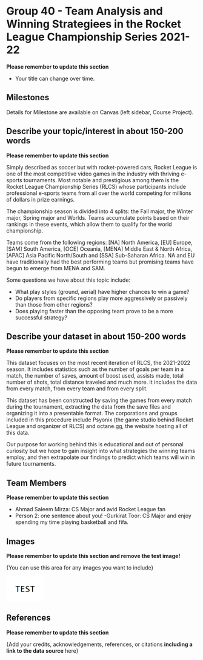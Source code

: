 # Group 40 - Team Analysis and Winning Strategiees in the Rocket League Championship Series 2021-22

**Please remember to update this section**

- Your title can change over time.

## Milestones

Details for Milestone are available on Canvas (left sidebar, Course Project).

## Describe your topic/interest in about 150-200 words

**Please remember to update this section**

Simply described as soccer but with rocket-powered cars, Rocket League is one of the most competitive video games in the industry with thriving e-sports tournaments. Most notable and prestigious among them is the Rocket League Championship Series (RLCS) whose participants include  professional e-sports teams from all over the world competing for millions of dollars in prize earnings.

The championship season is divided into 4 splits: the Fall major, the Winter major, Spring major and Worlds. Teams accumulate points based on their rankings in these events, which allow them to qualify for the world championship.

Teams come from the following regions: [NA] North America, [EU] Europe, [SAM] South America, [OCE] Oceania, [MENA] Middle East & North Africa, [APAC] Asia Pacific North/South and [SSA] Sub-Saharan Africa. NA and EU have traditionally had the best performing teams but promising teams have begun to emerge from MENA and SAM.

Some questions we have about this topic include:

- What play styles (ground, aerial) have higher chances to win a game?
- Do players from specific regions play more aggressively or passively than those from other regions?
- Does playing faster than the opposing team prove to be a more successful strategy?

## Describe your dataset in about 150-200 words

**Please remember to update this section**

This dataset focuses on the most recent iteration of RLCS, the 2021-2022 season. It includes statistics such as the number of goals per team in a match, the number of saves, amount of boost used, assists made, total number of shots, total distance traveled and much more. It includes the data from every match, from every team and from every split.

This dataset has been constructed by saving the games from every match during the tournament, extracting the data from the save files and organizing it into a presentable format. The corporations and groups included in this procedure include Psyonix (the game studio behind Rocket League and organizer of RLCS) and octane.gg, the website hosting all of this data.

Our purpose for working behind this is educational and out of personal curiosity but we hope to gain insight into what strategies the winning teams employ, and then extrapolate our findings to predict which teams will win in future tournaments.

## Team Members

**Please remember to update this section**

- Ahmad Saleem Mirza: CS Major and avid Rocket League fan
- Person 2: one sentence about you!
-Gurkirat Toor: CS Major and enjoy spending my time playing basketball and fifa.

## Images

**Please remember to update this section and remove the test image!**

{You can use this area for any images you want to include}

<img src ="images/test.png" width="100px">

## References

**Please remember to update this section**

{Add your credits, acknowledgements, references, or citations **including a link to the data source** here}



